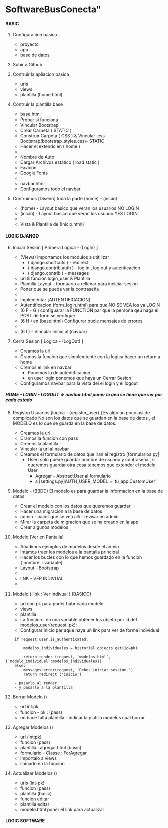 # SoftwareBusConecta"

#### BASIC 

1. Configuracion basica 
    - proyecto 
    - app 
    - base de datos 

2. Subir a Github 

3. Contruir la apliacion basica 
    - urls 
    - views
    - plantilla (home.html)

4. Contruir la plantilla base 
    - base.html 
    - Probar si funciona 
    - Vincular Bootstrap
    - Crear Carpeta ( STATIC )
    - Construir Carpeta ( CSS ) & Vincular .css - Bootstrap(bootstrap_styles.css)- STATIC
    - Hacer el extends en ( home )
    - 
    - Nombre de Auto 
    - Cargar Archivos estatico ( load static )
    - Favicon
    - Google Fonts
    - 
    - navbar.html
    - Configuramos todo el navbar 


5. Contruimos [Diseño] toda la parte (home) - (inicio)
    - (home) - Layout basico que veran los usuarios NO LOGIN 
    - (inicio) - Layout basico que veran los usuario YES LOGIN
    - 
    - Vista & Plantilla de (Inicio.html)




#### LOGIC DJANGO

6. Iniciar Sesion [ Primera Logica - (LogIn) ]
    - (Views) importamos los modulos a utitilizar : 
        - ( django.shortcuts ) - redirect
        - ( django.contrib.auth ) - log in , log out y autenticacion 
        - ( django.contrib ) - messages
    - url & funcion  login_user   & Plantilla 
    - Plantilla Layout - formuario a rellenar para inciciar sesion
    - Poner que se pueda ver la contraseña 
    - 
    - Implementar [AUTENTIFICACION] 
    - Autentificacion (form_login.html) para que NO SE VEA los ya LOGIN
    - (6 F - G ) configuarar la FUNCTION par que la persona qeu haga el POST de form se verifique 
    - (6 H ) en (base.html) Configurar bucle mensajes de errores 
    - 
    - (6 I ) - Vincular Inicio al (navbar)


7. Cerra Sesion [ Logica - (LogOut) ]
    - Creamos la url 
    - Cramos la funcion que simplemtente con la logica hacer un return a home
    - Cremos el link en navbar 
        - Ponemos lo de autentificacion 
        - en user login ponemos que haya un Cerrar Sesion
    - Configuramos navbar para la vista del el login y el logout

##### HOME - LOGIN - LOGOUT => navbar.html poner lo qeu se tiene que ver por cada estado

8. Registro Usuarios [logica - (register_user) ]
    Es algo un poco asi de complicado
    No son los datos que se guardan en la base de datos , el MODELO es lo que se guarda en la base de datos.
    - Creamos la url 
    - Cramos la funcion con pass 
    - Cremos la plantilla - 
    - Vincular la url al navbar 
    - Creamos el formulario de datos que iran al registro [formularios.py]
        - User: solo puede guardar nombre de usuario y contraseña , si queremos guardar otra cosa 
        tenemos que  extender el modelo User
            - Agregar - AbstractUser al formulario 
            - a [settings.py]AUTH_USER_MODEL = 'tu_app.CustomUser' 


9. Modelo - (BBDD)
    El modelo es para guardar la informacion en la base de datos 
    - Crear el modelo con los datos que queremos guardar 
    - Hacer una migracion a la base de datos 
    - admin - hacer que se vea alli - revisar en admin
    - Mirar la carpeta de migracion que se ha creado en la app 
    - Crear algunos modelos 


10. Modelo (Ver en Pantalla) 
    - Añadimos  ejemplos de modelos desde el admin
    - Intamos traer los modelos a la pantalla principal 
    - Hacer los bucles con lo que hemos guardado en la funcion {'nombre' : variable}
    - Layout - Bootstrap
    - 
    - lINK - VER INDIVUAL 
    - 
11. Modelo ( link : Ver Indivual ) (BASICO)
    - url con pk para poder habr cada modelo 
    - views 
    - plantilla 
    - La funcion : en una variable obtener los objeto por id
    def modelos_user(request, pk):
    - Configurar inicio par aque haya un link para ver de forma individual



```
    if request.user.is_authenticated:

        modelos_individuales = historial.objects.get(id=pk)

        return render (request, 'modelos.html', {'modelo_individual':modelos_individuales})
    else:
        messages.error(request, 'Debes iniciar session.')
        return redirect ('inicio')

    - pasarlo al render 
    - y pasarlo a la plantilla 
```


12. Borrar Modelo ()
    - url int:pk
    - funcion - pk : (pass) 
    - no hace falta plantilla - indicar la platilla modelos cual borrar



13. Agregar Modelos ()
    - url (int:pk)
    - funcion (pass)
    - plantilla : agregar.html (basic)
    - formulario - Classe : ForAgregar
    - importalo a views
    - llamarlo en la funcion


14. Actualizar Modelos ()
    - urls (int-pk)
    - funcion (pass)
    - plantilla (basic)
    - funcion editar 
    - plantilla editar 
    - modelo.html poner el link para actualizar 



#### LOGIC SOFTWARE
